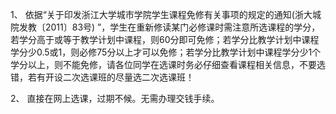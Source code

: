 1、 依据“关于印发浙江大学城市学院学生课程免修有关事项的规定的通知(浙大城院发教〔2011〕83号) ”，学生在重新修读某门必修课时需注意所选课程的学分，若学分高于或等于教学计划中课程，则60分即可免修；若学分比教学计划中课程学分少0.5或1，则必修75分以上才可以免修；若学分比教学计划中课程学分少1个学分以上，则不能免修，请各位同学在选课时务必仔细查看课程相关信息，不要选错，若有开设二次选课班的尽量选二次选课班！



2、 直接在网上选课，过期不候。无需办理交钱手续。